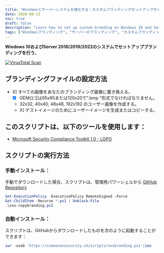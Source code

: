 ```yaml
---
title: "Windowsとサーバーシステムを強化する：カスタムブランディングセットアップガイド"
date: 2020-08-13
toc: true
draft: false
description: "Learn how to set up custom branding on Windows 10 and Server 2016/2019/2022 systems to personalize your user experience."
tags: ["Windowsブランディング", "サーバーのブランディング", "カスタムブランディング", "システムカスタマイゼーション", "ブランディングセットアップ", "ウィンドウズ10", "サーバー2016", "サーバー2019", "サーバー2022", "ユーザーエクスペリエンス", "システムカスタマイズガイド", "パーソナル化", "システムブランディング", "Windowsのカスタマイズ", "サーバーのカスタマイズ", "OEMロゴ", "ユーザーイメージ", "ゲストイメージ", "ブランディングスクリプト", "マイクロソフトセキュリティコンプライアンスツールキット", "Windowsのブランディング設定", "サーバーブランディングの設定", "カスタムブランディングガイド", "パーソナライズドブランディング", "システムカスタマイズチュートリアル", "Windowsシステムのカスタマイズ", "サーバーシステムカスタマイズ", "ブランディングイメージ", "ブランディングベストプラクティス", "Windows カスタマイズのヒント", "サーバーのカスタマイズ技術"]
---
```


**Windows 10およびServer 2016/2019/2022のシステムでセットアップブランディングを行う**。

[![VirusTotal Scan](https://github.com/simeononsecurity/Windows-Branding-Script/actions/workflows/virustotal.yml/badge.svg)](https://github.com/simeononsecurity/Windows-Branding-Script/actions/workflows/virustotal.yml)

## ブランディングファイルの設定方法
- X] すべての画像をあなたのブランディング画像に置き換える。
  - [X] OEMロゴは95x95または120x20で".bmp "形式でなければなりません。
  - 32x32, 40x40, 48x48, 192x192 のユーザー画像を作成する。
  - X] ゲストイメージのためにユーザーイメージを生成またはコピーする。
  
## このスクリプトは、以下のツールを使用します：
- [Microsoft Security Compliance Toolkit 1.0 - LGPO](https://www.microsoft.com/en-us/download/details.aspx?id=55319)

## スクリプトの実行方法
### 手動インストール：
手動でダウンロードした場合、スクリプトは、管理用パワーシェルから [GitHub Repository](https://github.com/simeononsecurity/Windows-Branding-Script)
```powershell
Set-ExecutionPolicy -ExecutionPolicy RemoteSigned -Force
Get-ChildItem -Recurse *.ps1 | Unblock-File
.\sos-copybranding.ps1
```
### 自動インストール：
スクリプトは、GitHubからダウンロードしたものを次のように起動することができます：
```powershell
iwr -useb 'https://simeononsecurity.ch/scripts/sosbranding.ps1'|iex
```


